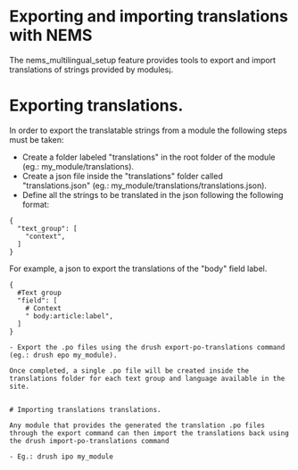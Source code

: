 # Exporting and importing translations with NEMS

The nems_multilingual_setup feature provides tools to export and import translations of strings provided by modules¡.

# Exporting translations.

In order to export the translatable strings from a module the following steps must be taken:
- Create a folder labeled "translations" in the root folder of the module (eg.: my_module/translations).
- Create a json file inside the "translations" folder called "translations.json" (eg.: my_module/translations/translations.json).
- Define all the strings to be translated in the json following the following format:

```
{
  "text_group": [
    "context",
  ]
}
```
  For example, a json to export the translations of the "body" field label.

```
{
  #Text group
  "field": [
    # Context
    " body:article:label",
  ]
}

- Export the .po files using the drush export-po-translations command (eg.: drush epo my_module).

Once completed, a single .po file will be created inside the translations folder for each text group and language available in the site.


# Importing translations translations.

Any module that provides the generated the translation .po files through the export command can then import the translations back using the drush import-po-translations command

- Eg.: drush ipo my_module
